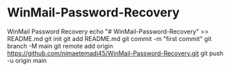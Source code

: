 # WinMail-Password-Recovery
WinMail Password Recovery
echo "# WinMail-Password-Recovery" >> README.md
git init
git add README.md
git commit -m "first commit"
git branch -M main
git remote add origin https://github.com/nimaetemadi45/WinMail-Password-Recovery.git
git push -u origin main
